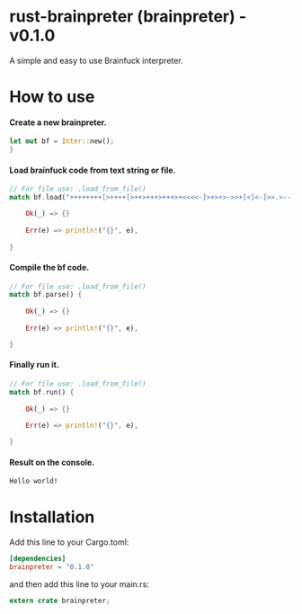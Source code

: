 # rust-brainpreter (brainpreter) - v0.1.0
A simple and easy to use Brainfuck interpreter.

# How to use
#### Create a new brainpreter.
```rust
let mut bf = Inter::new();
}
```
#### Load brainfuck code from text string or file.
```rust
// For file use: .load_from_file()
match bf.load("++++++++[>++++[>++>+++>+++>+<<<<-]>+>+>->>+[<]<-]>>.>---.+++++++..+++.>>.<-.<.+++.------.--------.>>+.>++.") {

	Ok(_) => {}
	
    Err(e) => println!("{}", e),
	
}
```
#### Compile the bf code.
```rust
// For file use: .load_from_file()
match bf.parse() {
        
	Ok(_) => {}
	
    Err(e) => println!("{}", e),

}
```
#### Finally run it.
```rust
// For file use: .load_from_file()
match bf.run() {
        
	Ok(_) => {}
	
    Err(e) => println!("{}", e),

}
```
#### Result on the console.
```bash
Hello world!
```


# Installation

Add this line to your Cargo.toml:

```toml
[dependencies]
brainpreter = "0.1.0"
```

and then add this line to your main.rs:

```rust
extern crate brainpreter;
```

